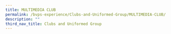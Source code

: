 ```yaml
---
title: MULTIMEDIA CLUB
permalink: /bvps-experience/Clubs-and-Uniformed-Group/MULTIMEDIA-CLUB/
description: ""
third_nav_title: Clubs and Uniformed Group
---
```

